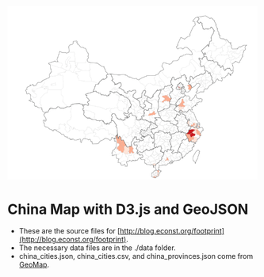 <img src="map.png"/>

# China Map with D3.js and GeoJSON

* These are the source files for [http://blog.econst.org/footprint](http://blog.econst.org/footprint).
* The necessary data files are in the ./data folder.
* china\_cities.json, china\_cities.csv, and china_provinces.json come from [GeoMap](http://xbingoz.com/demo/geomap/index.php).
